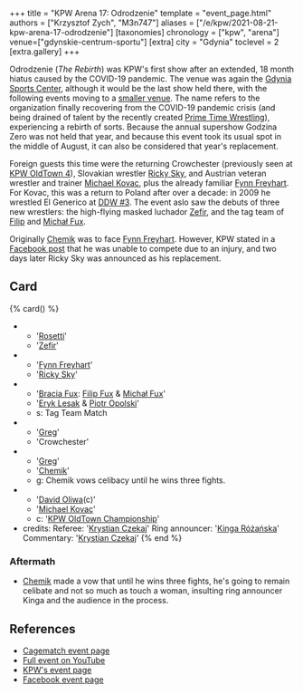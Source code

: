 +++
title = "KPW Arena 17: Odrodzenie"
template = "event_page.html"
authors = ["Krzysztof Zych", "M3n747"]
aliases = ["/e/kpw/2021-08-21-kpw-arena-17-odrodzenie"]
[taxonomies]
chronology = ["kpw", "arena"]
venue=["gdynskie-centrum-sportu"]
[extra]
city = "Gdynia"
toclevel = 2
[extra.gallery]
+++

Odrodzenie (_The Rebirth_) was KPW's first show after an extended, 18 month hiatus caused by the COVID-19 pandemic. The venue was again the [Gdynia Sports Center](@/v/gdynskie-centrum-sportu.md),
although it would be the last show held there, with the following events moving to a [smaller venue](@/v/atlantic-nh-gdynia.md). The name refers to the organization finally recovering from the COVID-19 pandemic crisis (and being drained of talent by the recently created [Prime Time Wrestling](@/o/ptw.md)), experiencing a rebirth of sorts. Because the annual supershow Godzina Zero was not held that year, and because this event took its usual spot in the middle of August, it can also be considered that year's replacement.

Foreign guests this time were the returning Crowchester (previously seen at [KPW OldTown 4](@/e/kpw/2019-07-13-kpw-oldtown-4.md)), Slovakian wrestler [Ricky Sky](@/w/ricky-sky.md), and Austrian veteran wrestler and trainer [Michael Kovac](@/w/michael-kovac.md), plus the already familiar [Fynn Freyhart](@/w/fynn-freyhart.md). For Kovac, this was a return to Poland after over a decade: in 2009 he wrestled El Generico at [DDW #3](@/e/ddw/2009-10-24-ddw-3.md).
The event aslo saw the debuts of three new wrestlers: the high-flying masked luchador [Zefir](@/w/zefir.md), and the tag team of [Filip](@/w/filip-fux.md) and [Michał Fux](@/w/michal-fux.md).

Originally [Chemik](@/w/chemik.md) was to face [Fynn Freyhart](@/w/fynn-freyhart.md). However, KPW stated in a [Facebook post][chemika-nie-bedzie] that he was unable to compete due to an injury, and two days later Ricky Sky was announced as his replacement.

## Card

{% card() %}
- - '[Rosetti](@/w/rosetti.md)'
  - '[Zefir](@/w/zefir.md)'
- - '[Fynn Freyhart](@/w/fynn-freyhart.md)'
  - '[Ricky Sky](@/w/ricky-sky.md)'
- - '[Bracia Fux](@/tt/bracia-fux.md): [Filip Fux](@/w/filip-fux.md) & [Michał Fux](@/w/michal-fux.md)'
  - '[Eryk Lesak](@/w/eryk-lesak.md) & [Piotr Opolski](@/w/piotr-opolski.md)'
  - s: Tag Team Match
- - '[Greg](@/w/greg.md)'
  - 'Crowchester'
- - '[Greg](@/w/greg.md)'
  - '[Chemik](@/w/chemik.md)'
  - g: Chemik vows celibacy until he wins three fights.
- - '[David Oliwa](@/w/david-oliwa.md)(c)'
  - '[Michael Kovac](@/w/michael-kovac.md)'
  - c: '[KPW OldTown Championship](@/c/kpw-old-town-championship.md)'
- credits:
    Referee: '[Krystian Czekaj](@/w/krystian-czekaj.md)'
    Ring announcer: '[Kinga Różańska](@/w/kinga-miotke.md)'
    Commentary: '[Krystian Czekaj](@/w/krystian-czekaj.md)'
{% end %}

### Aftermath

* [Chemik](@/w/chemik.md) made a vow that until he wins three fights, he's going to remain celibate and not so much as touch a woman, insulting ring announcer Kinga and the audience in the process.

## References

* [Cagematch event page](https://www.cagematch.net/?id=1&nr=321394)
* [Full event on YouTube](https://www.youtube.com/watch?v=jmoffsimwUk)
* [KPW's event page](https://kpwrestling.pl/events/kpw-arena-17/)
* [Facebook event page](https://www.facebook.com/events/4396239843739632/)

[chemika-nie-bedzie]: https://www.facebook.com/kpwrestling/posts/pfbid02YZ8dH2G5Dgt69aYoZ61MUMP3ZqTq9C7ZU1aSQed1QSei7UY3iPd2abQyy7aHFCXKl
